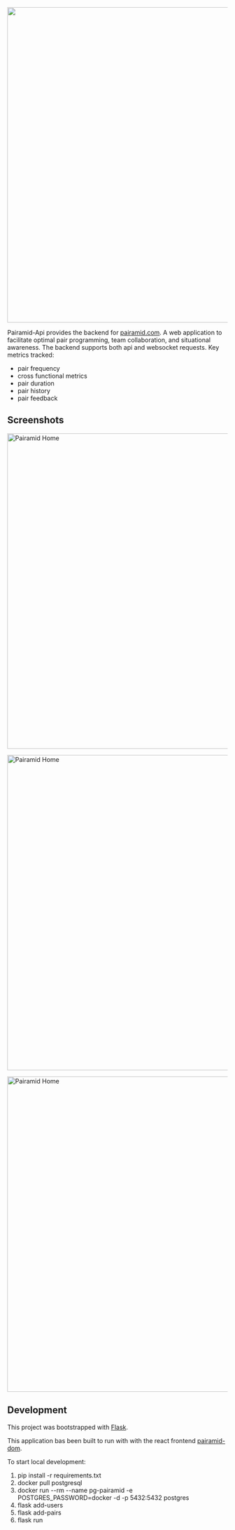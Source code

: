 <a href="https://pairamid.com">
  <img src="https://pairamid.com/static/media/pairamid-hero.a6ac0e71.png" width="720px">
</a>

Pairamid-Api provides the backend for [pairamid.com](https://pairamid.com). A web application to facilitate optimal pair programming, team collaboration, and situational awareness. The backend supports both api and websocket requests. Key metrics tracked:

- pair frequency
- cross functional metrics
- pair duration
- pair history
- pair feedback

## Screenshots

<a href="https:/pairamid.com"><img alt="Pairamid Home" src="https://pairamid.com/static/media/duration.6c7fb264.png" width="720px"></a>

<a href="https:/pairamid.com"><img alt="Pairamid Home" src="https://pairamid.com/static/media/history.e41299f9.png" width="720px"></a>

<a href="https:/pairamid.com"><img alt="Pairamid Home" src="https://pairamid.com/static/media/pair_frequency.09fda461.png" width="720px"></a>

## Development

This project was bootstrapped with [Flask](https://github.com/pallets/flask).

 This application bas been built to run with with the react frontend [pairamid-dom](https://github.com/erikolsen/pairamid-dom).

To start local development:

1. pip install -r requirements.txt
1. docker pull postgresql
1. docker run --rm --name pg-pairamid -e POSTGRES_PASSWORD=docker -d -p 5432:5432 postgres 
1. flask add-users
1. flask add-pairs
1. flask run
